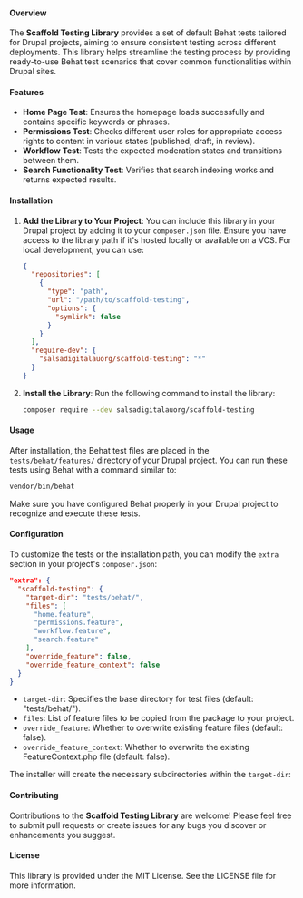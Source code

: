 #### Overview

The **Scaffold Testing Library** provides a set of default Behat tests tailored for Drupal projects, aiming to ensure consistent testing across different deployments. This library helps streamline the testing process by providing ready-to-use Behat test scenarios that cover common functionalities within Drupal sites.

#### Features

- **Home Page Test**: Ensures the homepage loads successfully and contains specific keywords or phrases.
- **Permissions Test**: Checks different user roles for appropriate access rights to content in various states (published, draft, in review).
- **Workflow Test**: Tests the expected moderation states and transitions between them.
- **Search Functionality Test**: Verifies that search indexing works and returns expected results.

#### Installation

1. **Add the Library to Your Project**: You can include this library in your Drupal project by adding it to your `composer.json` file. Ensure you have access to the library path if it's hosted locally or available on a VCS. For local development, you can use:

    ```json
    {
      "repositories": [
        {
          "type": "path",
          "url": "/path/to/scaffold-testing",
          "options": {
            "symlink": false
          }
        }
      ],
      "require-dev": {
        "salsadigitalauorg/scaffold-testing": "*"
      }
    }
    ```

2. **Install the Library**: Run the following command to install the library:

    ```bash
    composer require --dev salsadigitalauorg/scaffold-testing
    ```

#### Usage

After installation, the Behat test files are placed in the `tests/behat/features/` directory of your Drupal project. You can run these tests using Behat with a command similar to:

```bash
vendor/bin/behat
```

Make sure you have configured Behat properly in your Drupal project to recognize and execute these tests.

#### Configuration

To customize the tests or the installation path, you can modify the `extra` section in your project's `composer.json`:

```json
"extra": {
  "scaffold-testing": {
    "target-dir": "tests/behat/",
    "files": [
      "home.feature",
      "permissions.feature",
      "workflow.feature",
      "search.feature"
    ],
    "override_feature": false,
    "override_feature_context": false
  }
}
```

- `target-dir`: Specifies the base directory for test files (default: "tests/behat/").
- `files`: List of feature files to be copied from the package to your project.
- `override_feature`: Whether to overwrite existing feature files (default: false).
- `override_feature_context`: Whether to overwrite the existing FeatureContext.php file (default: false).

The installer will create the necessary subdirectories within the `target-dir`:

#### Contributing

Contributions to the **Scaffold Testing Library** are welcome! Please feel free to submit pull requests or create issues for any bugs you discover or enhancements you suggest.

#### License

This library is provided under the MIT License. See the LICENSE file for more information.
